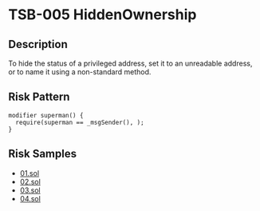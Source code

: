 
# TSB-005 HiddenOwnership
## Description

To hide the status of a privileged address, set it to an unreadable address, or to name it using a non-standard method.

## Risk Pattern

```solidity
modifier superman() {
  require(superman == _msgSender(), );
}
```

## Risk Samples
 
- [01.sol](https://github.com/cryptousersecurity/token-security-benchmark/blob/main/src/TSB-005/samples/01.sol) 
- [02.sol](https://github.com/cryptousersecurity/token-security-benchmark/blob/main/src/TSB-005/samples/02.sol) 
- [03.sol](https://github.com/cryptousersecurity/token-security-benchmark/blob/main/src/TSB-005/samples/03.sol) 
- [04.sol](https://github.com/cryptousersecurity/token-security-benchmark/blob/main/src/TSB-005/samples/04.sol)
